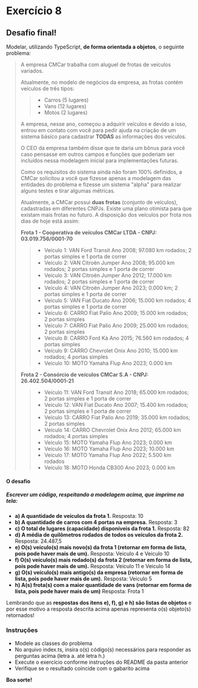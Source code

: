 # Exercício 8
## Desafio final!

Modelar, utilizando TypeScript, **de forma orientada a objetos**, o seguinte problema:

>A empresa CMCar trabalha com aluguel de frotas de veículos variados.
>
>Atualmente, no modelo de negócios da empresa, as frotas contém veículos de três tipos:
>>- Carros (5 lugares)
>>- Vans (12 lugares) 
>>- Motos (2 lugares)
>
>A empresa, nesse ano, começou a adquirir veículos e devido a isso, entrou em contato com você para pedir ajuda na criação de um sistema básico para cadastrar **TODAS** as informações dos veículos. 
>
>O CEO da empresa também disse que te daria um bônus para você caso pensasse em outros campos e funções que poderiam ser incluídos nessa modelagem inicial para implementações futuras.
>
>Como os requisitos do sistema ainda não foram 100% definidos, a CMCar solicitou a você que fizesse apenas a modelagem das entidades do problema e fizesse um sistema "alpha" para realizar alguns testes e tirar algumas métricas.
>
>Atualmente, a CMCar possui **duas frotas** (conjunto de veículos), cadastradas em diferentes CNPJs. Existe uma plano otimista para que existam mais frotas no futuro. A disposição dos veículos por frota nos dias de hoje está assim:
>
>**Frota 1 - Cooperativa de veículos CMCar LTDA - CNPJ: 03.019.756/0001-70**
>> - Veículo 1: VAN Ford Transit Ano 2008; 97.080 km rodados; 2 portas simples e 1 porta de correr
>> - Veículo 2: VAN Citroën Jumper Ano 2008; 95.000 km rodados; 2 portas simples e 1 porta de correr
>> - Veículo 3: VAN Citroën Jumper Ano 2012; 17.000 km rodados; 2 portas simples e 1 porta de correr
>> - Veículo 4: VAN Citroën Jumper Ano 2023; 0.000 km; 2 portas simples e 1 porta de correr
>> - Veículo 5: VAN Fiat Ducato Ano 2006; 15.000 km rodados; 4 portas simples e 1 porta de correr
>> - Veículo 6: CARRO Fiat Palio Ano 2009; 15.000 km rodados; 2 portas simples
>> - Veículo 7: CARRO Fiat Palio Ano 2009; 25.000 km rodados; 2 portas simples
>> - Veículo 8: CARRO Ford Ká Ano 2015; 76.560 km rodados; 4 portas simples
>> - Veículo 9: CARRO Chevrolet Onix Ano 2010; 15.000 km rodados; 4 portas simples
>> - Veículo 10: MOTO Yamaha Flup Ano 2023; 0.000 km
>
>**Frota 2 - Consórcio de veículos CMCar S.A - CNPJ: 26.402.504/0001-21**
>>- Veículo 11: VAN Ford Transit Ano 2018; 65.000 km rodados; 2 portas simples e 1 porta de correr
>>- Veículo 12: VAN Fiat Ducato Ano 2007; 15.400 km rodados; 2 portas simples e 1 porta de correr
>>- Veículo 13: CARRO Fiat Palio Ano 2019; 35.000 km rodados; 2 portas simples
>>- Veículo 14: CARRO Chevrolet Onix Ano 2012; 65.000 km rodados; 4 portas simples
>>- Veículo 15: MOTO Yamaha Flup Ano 2023; 0.000 km
>>- Veículo 16: MOTO Yamaha Flup Ano 2023; 10.000 km
>>- Veículo 17: MOTO Yamaha Flup Ano 2022; 5.500 km rodados
>>- Veículo 18: MOTO Honda CB300 Ano 2023; 0.000 km
>





#### O desafio 
##### Escrever um código, respeitando a modelagem acima, que imprime na tela:

- **a) A quantidade de veículos da frota 1.** Resposta: 10
- **b) A quantidade de carros com 4 portas na empresa.** Resposta: 3
- **c) O total de lugares (capacidade) disponíveis da frota 1.** Resposta: 82
- **d) A média de quilômetros rodados de todos os veículos da frota 2.** Resposta: 24.487,5
- **e) O(s) veículo(s) mais novo(s) da frota 1 (retornar em forma de lista, pois pode haver mais de um).** Resposta: Veiculo 4 e Veiculo 10
- **f) O(s) veículo(s) mais rodado(s) da frota 2 (retornar em forma de lista, pois pode haver mais de um).** Resposta: Veiculo 11 e Veiculo 14
- **g) O(s) veículo(s) mais antigo(s) da empresa (retornar em forma de lista, pois pode haver mais de um).** Resposta: Veiculo 5
- **h) A(s) frota(s) com a maior quantidade de vans (retornar em forma de lista, pois pode haver mais de um)** Resposta: Frota 1

Lembrando que as **respostas dos itens e), f), g) e h) são listas de objetos** e por esse motivo a resposta descrita acima apenas representa o(s) objeto(s) retornados!

### Instruções
- Modele as classes do problema
- No arquivo index.ts, insira o(s) código(s) necessários para responder as perguntas acima (letra a. até letra h.) 
- Execute o exercício conforme instruções do README da pasta anterior
- Verifique se o resultado coincide com o gabarito acima





**Boa sorte!**



